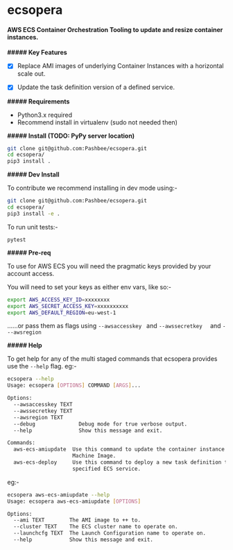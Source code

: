 # ecsopera


#### AWS ECS Container Orchestration Tooling to update and resize container instances.

__##### Key Features__
- [x] Replace AMI images of underlying Container Instances with a horizontal scale out.
- [x] Update the task definition version of a defined service.


__##### Requirements__
- Python3.x required
- Recommend install in virtualenv (sudo not needed then)

__##### Install (TODO: PyPy server location)__

```bash
git clone git@github.com:Pashbee/ecsopera.git 
cd ecsopera/
pip3 install .
```

__##### Dev Install__

To contribute we recommend installing in dev mode using:-

```bash
git clone git@github.com:Pashbee/ecsopera.git 
cd ecsopera/
pip3 install -e .
```

To run unit tests:-

```pytest```

__##### Pre-req__

To use for AWS ECS you will need the pragmatic keys provided by your account access.

You will need to set your keys as either env vars, like so:-

```bash
export AWS_ACCESS_KEY_ID=xxxxxxxx
export AWS_SECRET_ACCESS_KEY=xxxxxxxxxx
export AWS_DEFAULT_REGION=eu-west-1
```

......or pass them as flags using ```--awsaccesskey ``` and ```--awssecretkey  ``` and ```---awsregion```

__##### Help__

To get help for any of the multi staged commands that ecsopera provides use the ```--help``` flag. eg:-

```bash
ecsopera --help
Usage: ecsopera [OPTIONS] COMMAND [ARGS]...

Options:
  --awsaccesskey TEXT
  --awssecretkey TEXT
  --awsregion TEXT
  --debug              Debug mode for true verbose output.
  --help               Show this message and exit.

Commands:
  aws-ecs-amiupdate  Use this command to update the container instance Amazon
                     Machine Image.
  aws-ecs-deploy     Use this command to deploy a new task definition to a
                     specified ECS service.
```

eg:-

```bash
ecsopera aws-ecs-amiupdate --help
Usage: ecsopera aws-ecs-amiupdate [OPTIONS]

Options:
  --ami TEXT        The AMI image to ++ to.
  --cluster TEXT    The ECS cluster name to operate on.
  --launchcfg TEXT  The Launch Configuration name to operate on.
  --help            Show this message and exit.
```
